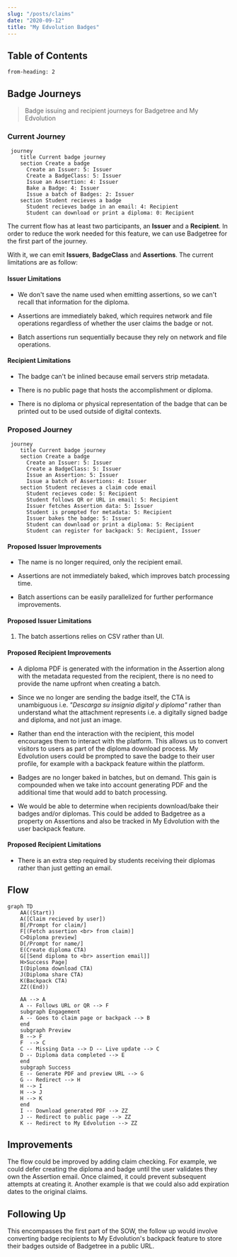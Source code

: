 ```yaml
---
slug: "/posts/claims"
date: "2020-09-12"
title: "My Edvolution Badges"
---
```


## Table of Contents
```toc
from-heading: 2
```

## Badge Journeys
> Badge issuing and recipient journeys for Badgetree and My Edvolution

### Current Journey

```mermaid
 journey
    title Current badge journey
    section Create a badge
      Create an Issuer: 5: Issuer
      Create a BadgeClass: 5: Issuer
      Issue an Assertion: 4: Issuer
      Bake a Badge: 4: Issuer
      Issue a batch of Badges: 2: Issuer
    section Student recieves a badge
      Student recieves badge in an email: 4: Recipient
      Student can download or print a diploma: 0: Recipient
```

The current flow has at least two participants, an **Issuer** and a **Recipient**. In order to reduce the work needed for this feature, we can use Badgetree for the first part of the journey.

With it, we can emit **Issuers**, **BadgeClass** and **Assertions**. The current limitations are as follow:

#### Issuer Limitations

- We don't save the name used when emitting assertions, so we can't recall that information for the diploma.

- Assertions are immediately baked, which requires network and file operations regardless of whether the user claims the badge or not.

- Batch assertions run sequentially because they rely on network and file operations.

#### Recipient Limitations

- The badge can't be inlined because email servers strip metadata.

- There is no public page that hosts the accomplishment or diploma.

- There is no diploma or physical representation of the badge that can be printed out to be used outside of digital contexts.

### Proposed Journey

```mermaid
 journey
    title Current badge journey
    section Create a badge
      Create an Issuer: 5: Issuer
      Create a BadgeClass: 5: Issuer
      Issue an Assertion: 5: Issuer
      Issue a batch of Assertions: 4: Issuer
    section Student recieves a claim code email
      Student recieves code: 5: Recipient
      Student follows QR or URL in email: 5: Recipient
      Issuer fetches Assertion data: 5: Issuer
      Student is prompted for metadata: 5: Recipient
      Issuer bakes the badge: 5: Issuer
      Student can download or print a diploma: 5: Recipient
      Student can register for backpack: 5: Recipient, Issuer
```

#### Proposed Issuer Improvements

- The name is no longer required, only the recipient email.

- Assertions are not immediately baked, which improves batch processing time.

- Batch assertions can be easily parallelized for further performance improvements.

#### Proposed Issuer Limitations

1. The batch assertions relies on CSV rather than UI.

#### Proposed Recipient Improvements

- A diploma PDF is generated with the information in the Assertion along with the metadata requested from the recipient, there is no need to provide the name upfront when creating a batch.

- Since we no longer are sending the badge itself, the CTA is unambiguous i.e. *"Descarga su insignia digital y diploma"* rather than understand what the attachment represents i.e. a digitally signed badge and diploma, and not just an image.

- Rather than end the interaction with the recipient, this model encourages them to interact with the platform. This allows us to convert visitors to users as part of the diploma download process. My Edvolution users could be prompted to save the badge to their user profile, for example with a backpack feature within the platform.

- Badges are no longer baked in batches, but on demand. This gain is compounded when we take into account generating PDF and the additional time that would add to batch processing.

- We would be able to determine when recipients download/bake their badges and/or diplomas. This could be added to Badgetree as a property on Assertions and also be tracked in My Edvolution with the user backpack feature.

#### Proposed Recipient Limitations

- There is an extra step required by students receiving their diplomas rather than just getting an email.

## Flow

```mermaid
graph TD
    AA((Start))
    A([Claim recieved by user])
    B[/Prompt for claim/]
    F[(Fetch assertion <br> from claim)]
    C>Diploma preview]
    D[/Prompt for name/]
    E(Create diploma CTA)
    G[[Send diploma to <br> assertion email]]
    H>Success Page]
    I(Diploma download CTA)
    J(Diploma share CTA)
    K(Backpack CTA)
    ZZ((End))

    AA --> A
    A -- Follows URL or QR --> F
    subgraph Engagement
    A -- Goes to claim page or backpack --> B
    end
    subgraph Preview
    B --> F
    F  --> C
    C -- Missing Data --> D -- Live update --> C
    D -- Diploma data completed --> E
    end
    subgraph Success
    E -- Generate PDF and preview URL --> G
    G -- Redirect --> H
    H --> I
    H --> J
    H --> K
    end
    I -- Download generated PDF --> ZZ
    J -- Redirect to public page --> ZZ
    K -- Redirect to My Edvolution --> ZZ
```

## Improvements
The flow could be improved by adding claim checking. For example, we could defer creating the diploma and badge until the user validates they own the Assertion email. Once claimed, it could prevent subsequent attempts at creating it. Another example is that we could also add expiration dates to the original claims.

## Following Up
This encompasses the first part of the SOW, the follow up would involve converting badge recipients to My Edvolution's backpack feature to store their badges outside of Badgetree in a public URL.
